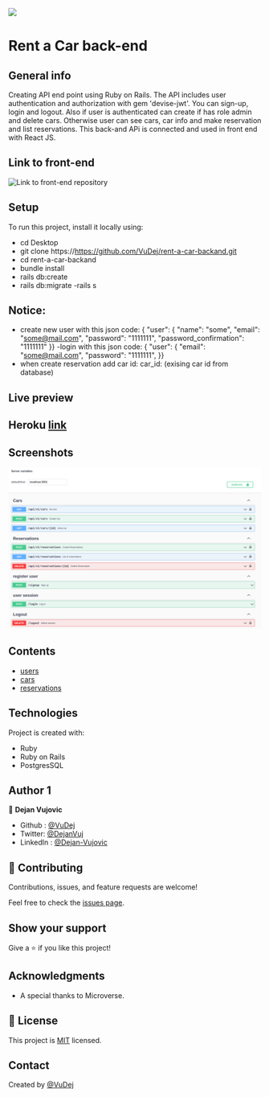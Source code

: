 ![](https://img.shields.io/badge/Microverse-blueviolet)

# Rent a Car back-end


## General info

Creating API end point using Ruby on Rails. The API includes user authentication and authorization with gem 'devise-jwt'. You can sign-up, login and logout. Also if user is authenticated can create if has role admin and delete cars. Otherwise user can see cars, car info and make reservation and list reservations. This back-and APi is connected and used in front end with React JS.

## Link to front-end 
![Link to front-end repository]()


## Setup
To run this project, install it locally using:
- cd Desktop
- git clone https://https://github.com/VuDej/rent-a-car-backand.git
- cd rent-a-car-backand
- bundle install
- rails db:create
- rails db:migrate
-rails s

## Notice:
- create new user with this json code: 
{ "user": {
    "name": "some",
    "email": "some@mail.com",
    "password": "1111111",
    "password_confirmation": "1111111"
}}
-login with this json code: 
{ "user": {
    "email": "some@mail.com",
    "password": "1111111",
}}
- when create reservation add car id: 
car_id: (exising car id from database)

## Live preview
  ## Heroku [link]()


## Screenshots
![Example screenshot](app/assets/images/screenshot.png)

## Contents
* [users](#users)
* [cars](#cars)
* [reservations](#reservations)

## Technologies
Project is created with:
* Ruby
* Ruby on Rails
* PostgresSQL


## Author 1

👤 **Dejan Vujovic**

- Github : [@VuDej](https://github.com/VuDej)
- Twitter: [@DejanVuj](https://twitter.com/DejanVuj)
- LinkedIn : [@Dejan-Vujovic](https://www.linkedin.com/in/dejan-vujovic-5a0672225/)

## 🤝 Contributing

Contributions, issues, and feature requests are welcome!

Feel free to check the [issues page](https://github.com/VuDej/rent-a-car-backand/issues/2).

## Show your support

Give a ⭐️ if you like this project!

## Acknowledgments

- A special thanks to Microverse.

## 📝 License

This project is [MIT](LICENSE.md) licensed.

## Contact
Created by [@VuDej](https://github.com/VuDej)

